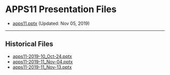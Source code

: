 <!--
This is a machine generated file, and should not be edited, as it will be overwritten with future updates.
-->

# APPS11 Presentation Files

- [apps11.pptx](https://globaleventcdn.blob.core.windows.net/assets/apps/apps11/apps11.pptx) (Updated: Nov 05, 2019)
---
## Historical Files
- [apps11-2019-10_Oct-24.pptx](https://globaleventcdn.blob.core.windows.net/assets/apps/apps11/apps11-2019-10_Oct-24.pptx)
- [apps11-2019-11_Nov-04.pptx](https://globaleventcdn.blob.core.windows.net/assets/apps/apps11/apps11-2019-11_Nov-04.pptx)
- [apps11-2019-11_Nov-13.pptx](https://globaleventcdn.blob.core.windows.net/assets/apps/apps11/apps11-2019-11_Nov-13.pptx)


